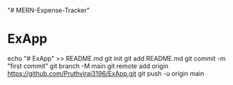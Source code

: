 "# MERN-Expense-Tracker" 
# ExApp
echo "# ExApp" >> README.md
git init
git add README.md
git commit -m "first commit"
git branch -M main
git remote add origin https://github.com/Pruthviraj3196/ExApp.git
git push -u origin main